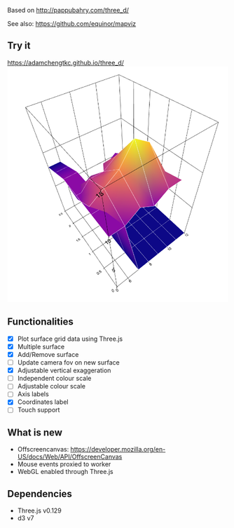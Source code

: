 Based on http://pappubahry.com/three_d/

See also: https://github.com/equinor/mapviz
## Try it
https://adamchengtkc.github.io/three_d/
<img src="./screenshot.PNG">

## Functionalities

 - [x] Plot surface grid data using Three.js 
 - [x] Multiple surface
 - [x] Add/Remove surface
 - [ ] Update camera fov on new surface
 - [x] Adjustable vertical exaggeration
 - [ ] Independent colour scale
 - [ ] Adjustable colour scale
 - [ ] Axis labels
 - [x] Coordinates label
 - [ ] Touch support

## What is new

 - Offscreencanvas: https://developer.mozilla.org/en-US/docs/Web/API/OffscreenCanvas
 - Mouse events proxied to worker
 - WebGL enabled through Three.js
 
## Dependencies
 - Three.js v0.129
 - d3 v7
